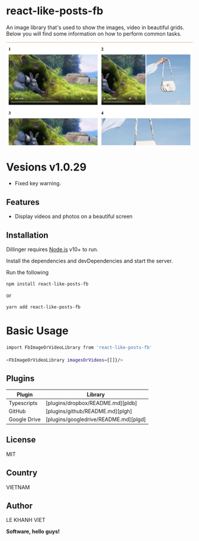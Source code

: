 # react-like-posts-fb

An image library that's used to show the images, video in beautiful grids.
Below you will find some information on how to perform common tasks.

![Screenshot](https://github.com/khanhviet/react-like-posts-fb/blob/master/react-like-posts-fb.gif?raw=true)

# Vesions v1.0.29

- Fixed key warning.

## Features

- Display videos and photos on a beautiful screen

## Installation

Dillinger requires [Node.js](https://nodejs.org/) v10+ to run.

Install the dependencies and devDependencies and start the server.

Run the following

```sh
npm install react-like-posts-fb
```

or

```sh
yarn add react-like-posts-fb
```

# Basic Usage

```sh
import FbImageOrVideoLibrary from 'react-like-posts-fb'

<FbImageOrVideoLibrary imagesOrVideos={[]}/>
```

## Plugins

| Plugin       | Library                               |
| ------------ | ------------------------------------- |
| Typescripts  | [plugins/dropbox/README.md][pldb]     |
| GitHub       | [plugins/github/README.md][plgh]      |
| Google Drive | [plugins/googledrive/README.md][plgd] |

## License

MIT

## Country

VIETNAM

## Author

LE KHANH VIET

**Software, hello guys!**
